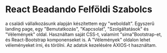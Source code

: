 # React Beadando Felföldi Szabolcs
a családi vállalkozásunk alapján készítettem egy "weboldalt". Egyszerű landing page, egy "Bemutatkozás", "Kapcsolat", "Szolgáltatások" és "Vélemények" oldal.
Használtam saját CSS-t, valamint "sima"Bootstrap-et, és React-Bootstrap komponenseket is.
A "Vélemények" oldalon lehet véleményeket írni, és törölni. Az adatok kezelésére AXIOS-t használtam.